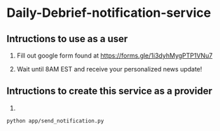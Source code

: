 # Daily-Debrief-notification-service

## Intructions to use as a user

1. Fill out google form found at https://forms.gle/1i3dyhMygPTP1VNu7

2. Wait until 8AM EST and receive your personalized news update!

## Intructions to create this service as a provider

1.

```
python app/send_notification.py
```

